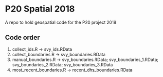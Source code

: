 # P20 Spatial 2018
A repo to hold geospatial code for the P20 project 2018

## Code order

1. collect_ids.R -> svy_ids.RData
2. collect_boundaries.R -> svy_boundaries.RData
3. manual_boundaries.R -> svy_boundaries.RData; svy_boundaries_1.RData; svy_boundaries_2.RData; svy_boundaries_3.RData
4. most_recent_boundaries.R -> recent_dhs_boundaries.RData
